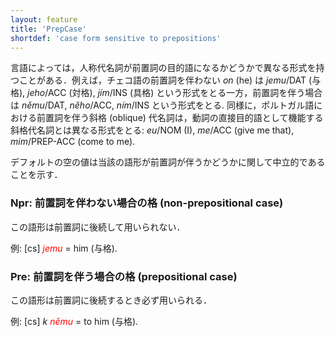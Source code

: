 ```yaml
---
layout: feature
title: 'PrepCase'
shortdef: 'case form sensitive to prepositions'
---
```


言語によっては，人称代名詞が前置詞の目的語になるかどうかで異なる形式を持つことがある．例えば，チェコ語の前置詞を伴わない <I>on</I> (he) は <I>jemu</I>/DAT (与格), <I>jeho</I>/ACC (対格), <I>jím</I>/INS (具格) という形式をとる一方，前置詞を伴う場合は <I>němu</I>/DAT, <I>něho</I>/ACC, <I>ním</I>/INS という形式をとる. 同様に，ポルトガル語における前置詞を伴う斜格 (oblique) 代名詞は，動詞の直接目的語として機能する斜格代名詞とは異なる形式をとる: <I>eu</I>/NOM (I), <I>me</I>/ACC (give me that), <I>mim</I>/PREP-ACC (come to me).

デフォルトの空の値は当該の語形が前置詞が伴うかどうかに関して中立的であることを示す．

### Npr: 前置詞を伴わない場合の格 (non-prepositional case)

この語形は前置詞に後続して用いられない．

例:
[cs]
<span style='color: red'><I>jemu</I></span>
= him (与格).

### Pre: 前置詞を伴う場合の格 (prepositional case)

この語形は前置詞に後続するとき必ず用いられる．

例:
[cs]
<I>k
</I><span style='color: red'><I>ně</I></span><span style='color: red'><I>mu</I></span>
= to
him (与格).
